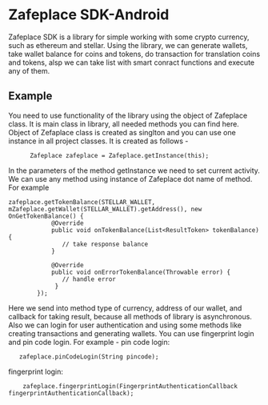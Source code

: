 # Zafeplace  SDK-Android

 Zafeplace  SDK is a library for simple working with some crypto currency, such as ethereum and stellar. Using the library, we can
 generate wallets, take wallet balance for coins and tokens, do transaction for translation coins and tokens, alsp we can take list with smart conract functions and 
 execute any of them. 
 
 Example
 -------
 
 You need to use functionality of the library using the object of Zafeplace class. It is main class in library, all needed methods you
 can find here. Object of Zefaplace class is created as singlton and you can use one instance in all project classes. It is created as follows - 
 
          Zafeplace zafeplace = Zafeplace.getInstance(this);
 In the parameters of the method getInstance we need to set current activity.
 We can use any method using instance of Zafeplace dot name of method. For example 
 
    zafeplace.getTokenBalance(STELLAR_WALLET, mZafeplace.getWallet(STELLAR_WALLET).getAddress(), new OnGetTokenBalance() {
                @Override
                public void onTokenBalance(List<ResultToken> tokenBalance) {
                   // take response balance 
                }

                @Override
                public void onErrorTokenBalance(Throwable error) {
                   // handle error 
                 }
            });
            
  Here we send into method type of currency, address of our wallet, and callback for taking result, because all methods of library is asynchronous. Also we can login for user authentication and using some methods like creating transactions and generating wallets.
  You can use fingerprint login and pin code login. For example - pin code login:
      
       zafeplace.pinCodeLogin(String pincode);
   fingerprint login:
   
        zafeplace.fingerprintLogin(FingerprintAuthenticationCallback fingerprintAuthenticationCallback);
             
       
  

  